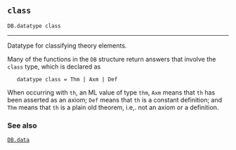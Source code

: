 ## `class`

``` hol4
DB.datatype class
```

------------------------------------------------------------------------

Datatype for classifying theory elements.

Many of the functions in the `DB` structure return answers that involve
the `class` type, which is declared as

``` hol4
   datatype class = Thm | Axm | Def
```

When occurring with `th`, an ML value of type `thm`, `Axm` means that
`th` has been asserted as an axiom; `Def` means that `th` is a constant
definition; and `Thm` means that `th` is a plain old theorem, i.e,. not
an axiom or a definition.

### See also

[`DB.data`](#DB.data)
